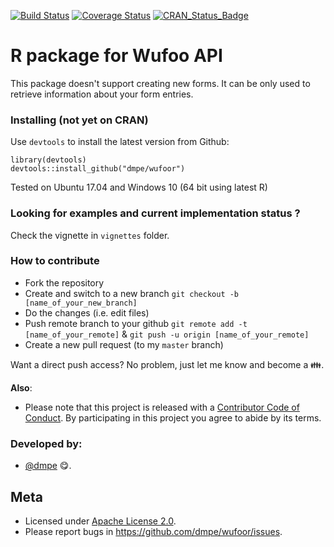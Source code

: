 [![Build Status](https://travis-ci.org/dmpe/WufooR.svg?branch=master)](https://travis-ci.org/dmpe/WufooR)
[![Coverage Status](https://coveralls.io/repos/dmpe/WufooR/badge.svg?branch=master&service=github)](https://coveralls.io/github/dmpe/WufooR?branch=master)
[![CRAN_Status_Badge](http://www.r-pkg.org/badges/version/WufooR)](https://cran.r-project.org/package=WufooR)

R package for Wufoo API
=======

This package doesn't support creating new forms. It can be only used to retrieve information about your form entries. 

### Installing (not yet on CRAN)

Use `devtools` to install the latest version from Github:

```
library(devtools)
devtools::install_github("dmpe/wufoor")
```

Tested on Ubuntu 17.04 and Windows 10 (64 bit using latest R)

### Looking for examples and current implementation status ?

Check the vignette in `vignettes` folder.

### How to contribute 

- Fork the repository
- Create and switch to a new branch `git checkout -b [name_of_your_new_branch]`
- Do the changes (i.e. edit files)
- Push remote branch to your github `git remote add -t [name_of_your_remote]` & `git push -u origin [name_of_your_remote]`
- Create a new pull request (to my `master` branch)

Want a direct push access? No problem, just let me know and become a :family:.

**Also**:
 - Please note that this project is released with a [Contributor Code of Conduct](CONDUCT.md). By participating in this project you agree to abide by its terms.

### Developed by:

- [@dmpe](https://www.github.com/dmpe) :yum:.

## Meta
- Licensed under [Apache License 2.0](http://www.apache.org/licenses/LICENSE-2.0).
- Please report bugs in <https://github.com/dmpe/wufoor/issues>.



